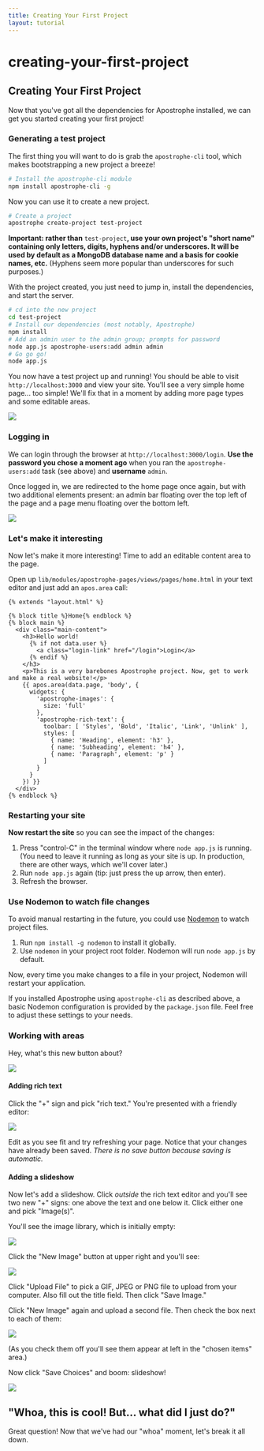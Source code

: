```yaml
---
title: Creating Your First Project
layout: tutorial
---
```


# creating-your-first-project

## Creating Your First Project

Now that you've got all the dependencies for Apostrophe installed, we can get you started creating your first project!

### Generating a test project

The first thing you will want to do is grab the `apostrophe-cli` tool, which makes bootstrapping a new project a breeze!

```bash
# Install the apostrophe-cli module
npm install apostrophe-cli -g
```

Now you can use it to create a new project.

```bash
# Create a project
apostrophe create-project test-project
```

**Important: rather than** `test-project`**, use your own project's "short name" containing only letters, digits, hyphens and/or underscores. It will be used by default as a MongoDB database name and a basis for cookie names, etc.** \(Hyphens seem more popular than underscores for such purposes.\)

With the project created, you just need to jump in, install the dependencies, and start the server.

```bash
# cd into the new project
cd test-project
# Install our dependencies (most notably, Apostrophe)
npm install
# Add an admin user to the admin group; prompts for password
node app.js apostrophe-users:add admin admin
# Go go go!
node app.js
```

You now have a test project up and running! You should be able to visit `http://localhost:3000` and view your site. You'll see a very simple home page... too simple! We'll fix that in a moment by adding more page types and some editable areas.

![](https://github.com/apostrophecms/apostrophe-documentation/tree/e71017392b54a258d8d72811456c862139150a96/docs/images/tutorials/developer/boilerplate_loggedout.png)

### Logging in

We can login through the browser at `http://localhost:3000/login`. **Use the password you chose a moment ago** when you ran the `apostrophe-users:add` task \(see above\) and **username** `admin`.

Once logged in, we are redirected to the home page once again, but with two additional elements present: an admin bar floating over the top left of the page and a page menu floating over the bottom left.

![](https://github.com/apostrophecms/apostrophe-documentation/tree/e71017392b54a258d8d72811456c862139150a96/docs/images/tutorials/developer/boilerplate_loggedin.png)

### Let's make it interesting

Now let's make it more interesting! Time to add an editable content area to the page.

Open up `lib/modules/apostrophe-pages/views/pages/home.html` in your text editor and just add an `apos.area` call:

```markup
{% extends "layout.html" %}

{% block title %}Home{% endblock %}
{% block main %}
  <div class="main-content">
    <h3>Hello world!
      {% if not data.user %}
        <a class="login-link" href="/login">Login</a>
      {% endif %}
    </h3>
    <p>This is a very barebones Apostrophe project. Now, get to work and make a real website!</p>
    {{ apos.area(data.page, 'body', {
      widgets: {
        'apostrophe-images': {
          size: 'full'
        },
        'apostrophe-rich-text': {
          toolbar: [ 'Styles', 'Bold', 'Italic', 'Link', 'Unlink' ],
          styles: [
            { name: 'Heading', element: 'h3' },
            { name: 'Subheading', element: 'h4' },
            { name: 'Paragraph', element: 'p' }
          ]
        }
      }
    }) }}
  </div>
{% endblock %}
```

### Restarting your site

**Now restart the site** so you can see the impact of the changes:

1. Press "control-C" in the terminal window where `node app.js` is running. \(You need to leave it running as long as your site is up. In production, there are other ways, which we'll cover later.\)
2. Run `node app.js` again \(tip: just press the up arrow, then enter\).
3. Refresh the browser.

### Use Nodemon to watch file changes

To avoid manual restarting in the future, you could use [Nodemon](https://nodemon.io) to watch project files.

1. Run `npm install -g nodemon` to install it globally.
2. Use `nodemon` in your project root folder. Nodemon will run `node app.js` by default.

Now, every time you make changes to a file in your project, Nodemon will restart your application.

If you installed Apostrophe using `apostrophe-cli` as described above, a basic Nodemon configuration is provided by the `package.json` file. Feel free to adjust these settings to your needs.

### Working with areas

Hey, what's this new button about?

![](https://github.com/apostrophecms/apostrophe-documentation/tree/e71017392b54a258d8d72811456c862139150a96/docs/images/tutorial-plus-button.png)

#### Adding rich text

Click the "+" sign and pick "rich text." You're presented with a friendly editor:

![](https://github.com/apostrophecms/apostrophe-documentation/tree/e71017392b54a258d8d72811456c862139150a96/docs/images/tutorial-rich-text-editor.png)

Edit as you see fit and try refreshing your page. Notice that your changes have already been saved. _There is no save button because saving is automatic._

#### Adding a slideshow

Now let's add a slideshow. Click _outside_ the rich text editor and you'll see two new "+" signs: one above the text and one below it. Click either one and pick "Image\(s\)".

You'll see the image library, which is initially empty:

![](https://github.com/apostrophecms/apostrophe-documentation/tree/e71017392b54a258d8d72811456c862139150a96/docs/images/tutorial-images-library.png)

Click the "New Image" button at upper right and you'll see:

![](https://github.com/apostrophecms/apostrophe-documentation/tree/e71017392b54a258d8d72811456c862139150a96/docs/images/tutorial-new-image.png)

Click "Upload File" to pick a GIF, JPEG or PNG file to upload from your computer. Also fill out the title field. Then click "Save Image."

Click "New Image" again and upload a second file. Then check the box next to each of them:

![](https://github.com/apostrophecms/apostrophe-documentation/tree/e71017392b54a258d8d72811456c862139150a96/docs/images/tutorial-select-images.png)

\(As you check them off you'll see them appear at left in the "chosen items" area.\)

Now click "Save Choices" and boom: slideshow!

![](https://github.com/apostrophecms/apostrophe-documentation/tree/e71017392b54a258d8d72811456c862139150a96/docs/images/tutorial-slideshow.gif)

## "Whoa, this is cool! But... what did I just do?"

Great question! Now that we've had our "whoa" moment, let's break it all down.


